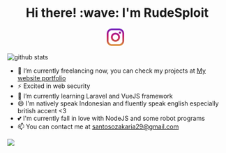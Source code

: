 <h1 align='center'> Hi there! :wave: I'm RudeSploit</h1>
<p align='center'>
<a href="https://www.instagram.com/zakaria_santoso/" target="_blank"><img height="40" src="https://github.com/ArugaZ/ArugaZ/blob/main/images/instagram.svg?raw=true" /></a>&nbsp;&nbsp;
</p>

![github stats](https://github-readme-stats.vercel.app/api?username=zakariasantoso&show_icons=true&theme=chartreuse-dark)

- 🔭 I’m currently freelancing now, you can check my projects at <a href="https://zakariasantoso.github.io/">My website portfolio</a>
- ⚡ Excited in web security
- 🌱 I’m currently learning Laravel and VueJS framework
- 😄 I'm natively speak Indonesian and fluently speak english especially british accent <3 
- 💕 I'm currently fall in love with NodeJS and some robot programs
- 📫 You can contact me at santosozakaria29@gmail.com
<img src="https://github-readme-stats.vercel.app/api/top-langs/?username=zakariasantoso&theme=react&hide=issues">
